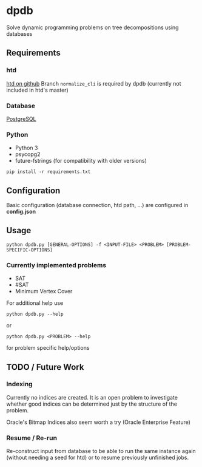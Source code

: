 # dpdb
Solve dynamic programming problems on tree decompositions using databases

## Requirements

### htd

[htd on github](https://github.com/TU-Wien-DBAI/htd/)
Branch `normalize_cli` is required by dpdb (currently not included in htd's master)

### Database
[PostgreSQL](https://www.postgresql.org)

### Python
* Python 3
* psycopg2
* future-fstrings (for compatibility with older versions)
```
pip install -r requirements.txt
```

## Configuration
Basic configuration (database connection, htd path, ...) are configured in **config.json**

## Usage

```
python dpdb.py [GENERAL-OPTIONS] -f <INPUT-FILE> <PROBLEM> [PROBLEM-SPECIFIC-OPTIONS]
```

### Currently implemented problems
* SAT 
* #SAT
* Minimum Vertex Cover

For additional help use
```
python dpdb.py --help
```
or 
```
python dpdb.py <PROBLEM> --help
```
for problem specific help/options

## TODO / Future Work

### Indexing

Currently no indices are created. It is an open problem to investigate whether good indices can be determined just by the structure of the problem.

Oracle's Bitmap Indices also seem worth a try (Oracle Enterprise Feature)

### Resume / Re-run

Re-construct input from database to be able to run the same instance again (without needing a seed for htd) or to resume previously unfinished jobs.
